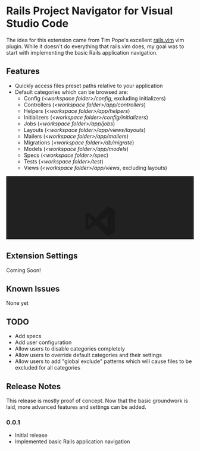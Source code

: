 # Rails Project Navigator for Visual Studio Code

The idea for this extension came from Tim Pope's excellent
[rails.vim](https://github.com/tpope/vim-rails) vim plugin. While it doesn't
do everything that rails.vim does, my goal was to start with implementing the
basic Rails application navigation.

## Features

* Quickly access files preset paths relative to your application
* Default categories which can be browsed are:
  * Config (*\<workspace folder>/config*, excluding initializers)
  * Controllers (*\<workspace folder>/app/controllers*)
  * Helpers (*\<workspace folder>/app/helpers*)
  * Initializers (*\<workspace folder>/config/initializers*)
  * Jobs (*\<workspace folder>/app/jobs*)
  * Layouts (*\<workspace folder>/app/views/layouts*)
  * Mailers (*\<workspace folder>/app/mailers*)
  * Migrations (*\<workspace folder>/db/migrate*)
  * Models (*\<workspace folder>/app/models*)
  * Specs (*\<workspace folder>/spec*)
  * Tests (*\<workspace folder>/test*)
  * Views (*\<workspace folder>/app/views*, excluding layouts)

![Navigating using the extension](images/navigating.gif)

## Extension Settings

Coming Soon!

## Known Issues

None yet

## TODO

* Add specs
* Add user configuration
* Allow users to disable categories completely
* Allow users to override default categories and their settings
* Allow users to add "global exclude" patterns which will cause files to be excluded for all categories

## Release Notes

This release is mostly proof of concept. Now that the basic groundwork is laid,
more advanced features and settings can be added.

### 0.0.1

* Initial release
* Implemented basic Rails application navigation
